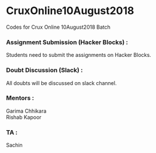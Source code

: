 # CruxOnline10August2018
Codes for Crux Online 10August2018 Batch 

### Assignment Submission (Hacker Blocks) :
Students need to submit the assignments on Hacker Blocks.

### Doubt Discussion (Slack) :
All doubts will be discussed on slack channel.

### Mentors :
Garima Chhikara </br>
Rishab Kapoor

### TA :
Sachin
